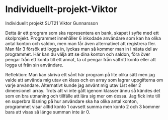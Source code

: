 # Individuellt-projekt-Viktor
Individuellt projekt SUT21 Viktor Gunnarsson

Detta är ett program som ska representera en bank, skapat i syfte med ett skolprojekt.
Programmet innehåller 6 inkodade användare som kan ha olika antal konton och saldon, men man får även alternativet att registrera fler.
Man får 3 försök att logga in, lyckas man så kommer man in i nästa del av programmet.
Här kan du välja att se dina konton och saldon, föra över pengar från ett konto till ett annat, ta ut pengar från valfritt konto eller att logga ut från sin användare.



Reflektion:
Man kan skriva ett sånt här program på lite olika sätt men jag valde att använda mig utav en klass och en array som lagrar uppgifterna om varje användare. Alternativt kunde jag använt mig utav List eller 2 dimensionell array. Trots att vi inte gått igenom klasser ännu så kändes det som en bra utmaning och tillfälle att lära sig mer om dessa. Jag fick inte till en superbra lösning på hur användare ska ha olika antal konton, programmet visar alltid konto 1 oavsett summa men konto 2 och 3 kommer bara att visas så länge summan inte är 0.

